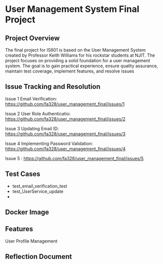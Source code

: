 # User Management System Final Project

## Project Overview
The final project for IS601 is based on the User Management System created by Professor Keith Williams for his rockstar students at NJIT. The project focuses on providing a solid foundation for a user management system. The goal is to gain practical experience, ensure quality assurance, maintain test coverage, implement features, and resolve issues

## Issue Tracking and Resolution
Issue 1 Email Verification: https://github.com/fa328/user_management_final/issues/1

Issue 2 User Role Authenticatio: https://github.com/fa328/user_management_final/issues/2

Issue 3 Updating Email ID: https://github.com/fa328/user_management_final/issues/3

Issue 4 Implementing Password Validation: https://github.com/fa328/user_management_final/issues/4

Issue 5 : https://github.com/fa328/user_management_final/issues/5

## Test Cases
- test_email_verification_test
- test_UserService_update
- 

## Docker Image


## Features 
User Profile Management

## Reflection Document
